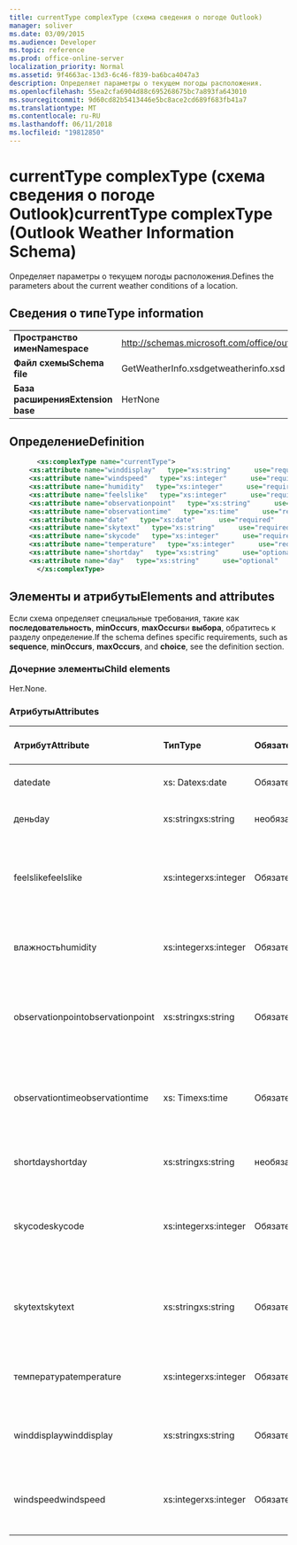 ```yaml
---
title: currentType complexType (схема сведения о погоде Outlook)
manager: soliver
ms.date: 03/09/2015
ms.audience: Developer
ms.topic: reference
ms.prod: office-online-server
localization_priority: Normal
ms.assetid: 9f4663ac-13d3-6c46-f839-ba6bca4047a3
description: Определяет параметры о текущем погоды расположения.
ms.openlocfilehash: 55ea2cfa6904d88c695268675bc7a893fa643010
ms.sourcegitcommit: 9d60cd82b5413446e5bc8ace2cd689f683fb41a7
ms.translationtype: MT
ms.contentlocale: ru-RU
ms.lasthandoff: 06/11/2018
ms.locfileid: "19812850"
---
```

# <a name="currenttype-complextype-outlook-weather-information-schema"></a><span data-ttu-id="29656-103">currentType complexType (схема сведения о погоде Outlook)</span><span class="sxs-lookup"><span data-stu-id="29656-103">currentType complexType (Outlook Weather Information Schema)</span></span>

<span data-ttu-id="29656-104">Определяет параметры о текущем погоды расположения.</span><span class="sxs-lookup"><span data-stu-id="29656-104">Defines the parameters about the current weather conditions of a location.</span></span>
  
## <a name="type-information"></a><span data-ttu-id="29656-105">Сведения о типе</span><span class="sxs-lookup"><span data-stu-id="29656-105">Type information</span></span>

|||
|:-----|:-----|
|<span data-ttu-id="29656-106">**Пространство имен**</span><span class="sxs-lookup"><span data-stu-id="29656-106">**Namespace**</span></span> <br/> |http://schemas.microsoft.com/office/outlook/15/getweatherinfo.xsd  <br/> |
|<span data-ttu-id="29656-107">**Файл схемы**</span><span class="sxs-lookup"><span data-stu-id="29656-107">**Schema file**</span></span> <br/> |<span data-ttu-id="29656-108">GetWeatherInfo.xsd</span><span class="sxs-lookup"><span data-stu-id="29656-108">getweatherinfo.xsd</span></span>  <br/> |
|<span data-ttu-id="29656-109">**База расширения**</span><span class="sxs-lookup"><span data-stu-id="29656-109">**Extension base**</span></span> <br/> |<span data-ttu-id="29656-110">Нет</span><span class="sxs-lookup"><span data-stu-id="29656-110">None</span></span>  <br/> |
   
## <a name="definition"></a><span data-ttu-id="29656-111">Определение</span><span class="sxs-lookup"><span data-stu-id="29656-111">Definition</span></span>

```XML
       <xs:complexType name="currentType">
     <xs:attribute name="winddisplay"   type="xs:string"      use="required"     />
     <xs:attribute name="windspeed"   type="xs:integer"      use="required"     />
     <xs:attribute name="humidity"   type="xs:integer"      use="required"     />
     <xs:attribute name="feelslike"   type="xs:integer"      use="required"     />
     <xs:attribute name="observationpoint"   type="xs:string"      use="required"     />
     <xs:attribute name="observationtime"   type="xs:time"      use="required"     />
     <xs:attribute name="date"   type="xs:date"      use="required"     />
     <xs:attribute name="skytext"   type="xs:string"      use="required"     />
     <xs:attribute name="skycode"   type="xs:integer"      use="required"     />
     <xs:attribute name="temperature"   type="xs:integer"      use="required"     />
     <xs:attribute name="shortday"   type="xs:string"      use="optional"     />
     <xs:attribute name="day"   type="xs:string"      use="optional"     />
       </xs:complexType>

```

## <a name="elements-and-attributes"></a><span data-ttu-id="29656-112">Элементы и атрибуты</span><span class="sxs-lookup"><span data-stu-id="29656-112">Elements and attributes</span></span>

<span data-ttu-id="29656-113">Если схема определяет специальные требования, такие как **последовательность**, **minOccurs**, **maxOccurs**и **выбора**, обратитесь к разделу определение.</span><span class="sxs-lookup"><span data-stu-id="29656-113">If the schema defines specific requirements, such as **sequence**, **minOccurs**, **maxOccurs**, and **choice**, see the definition section.</span></span> 
  
### <a name="child-elements"></a><span data-ttu-id="29656-114">Дочерние элементы</span><span class="sxs-lookup"><span data-stu-id="29656-114">Child elements</span></span>

<span data-ttu-id="29656-115">Нет.</span><span class="sxs-lookup"><span data-stu-id="29656-115">None.</span></span>
  
### <a name="attributes"></a><span data-ttu-id="29656-116">Атрибуты</span><span class="sxs-lookup"><span data-stu-id="29656-116">Attributes</span></span>

|<span data-ttu-id="29656-117">**Атрибут**</span><span class="sxs-lookup"><span data-stu-id="29656-117">**Attribute**</span></span>|<span data-ttu-id="29656-118">**Тип**</span><span class="sxs-lookup"><span data-stu-id="29656-118">**Type**</span></span>|<span data-ttu-id="29656-119">**Обязательное**</span><span class="sxs-lookup"><span data-stu-id="29656-119">**Required**</span></span>|<span data-ttu-id="29656-120">**Описание**</span><span class="sxs-lookup"><span data-stu-id="29656-120">**Description**</span></span>|<span data-ttu-id="29656-121">**Возможные значения**</span><span class="sxs-lookup"><span data-stu-id="29656-121">**Possible values**</span></span>|
|:-----|:-----|:-----|:-----|:-----|
|<span data-ttu-id="29656-122">date</span><span class="sxs-lookup"><span data-stu-id="29656-122">date</span></span>  <br/> |<span data-ttu-id="29656-123">xs: Date</span><span class="sxs-lookup"><span data-stu-id="29656-123">xs:date</span></span>  <br/> |<span data-ttu-id="29656-124">Обязательный</span><span class="sxs-lookup"><span data-stu-id="29656-124">required</span></span>  <br/> |<span data-ttu-id="29656-125">Задает текущую дату.</span><span class="sxs-lookup"><span data-stu-id="29656-125">Specifies today's date.</span></span>  <br/> |<span data-ttu-id="29656-126">Значения типа xs: Date</span><span class="sxs-lookup"><span data-stu-id="29656-126">A value of the type xs:date</span></span>  <br/> |
|<span data-ttu-id="29656-127">день</span><span class="sxs-lookup"><span data-stu-id="29656-127">day</span></span>  <br/> |<span data-ttu-id="29656-128">xs:string</span><span class="sxs-lookup"><span data-stu-id="29656-128">xs:string</span></span>  <br/> |<span data-ttu-id="29656-129">необязательный</span><span class="sxs-lookup"><span data-stu-id="29656-129">optional</span></span>  <br/> |<span data-ttu-id="29656-130">Задает день для прогноза.</span><span class="sxs-lookup"><span data-stu-id="29656-130">Specifies a day for the forecast.</span></span>  <br/> |<span data-ttu-id="29656-131">Значения типа xs: String</span><span class="sxs-lookup"><span data-stu-id="29656-131">A value of the type xs:string</span></span>  <br/> |
|<span data-ttu-id="29656-132">feelslike</span><span class="sxs-lookup"><span data-stu-id="29656-132">feelslike</span></span>  <br/> |<span data-ttu-id="29656-133">xs:integer</span><span class="sxs-lookup"><span data-stu-id="29656-133">xs:integer</span></span>  <br/> |<span data-ttu-id="29656-134">Обязательный</span><span class="sxs-lookup"><span data-stu-id="29656-134">required</span></span>  <br/> |<span data-ttu-id="29656-135">Указывает, как текущий прогноза погоды, в том числе как температуры.</span><span class="sxs-lookup"><span data-stu-id="29656-135">Specifies the temperature of how the current weather feels like.</span></span>  <br/> |<span data-ttu-id="29656-136">Значения типа xs: Integer</span><span class="sxs-lookup"><span data-stu-id="29656-136">A value of the type xs:integer</span></span>  <br/> |
|<span data-ttu-id="29656-137">влажность</span><span class="sxs-lookup"><span data-stu-id="29656-137">humidity</span></span>  <br/> |<span data-ttu-id="29656-138">xs:integer</span><span class="sxs-lookup"><span data-stu-id="29656-138">xs:integer</span></span>  <br/> |<span data-ttu-id="29656-139">Обязательный</span><span class="sxs-lookup"><span data-stu-id="29656-139">required</span></span>  <br/> |<span data-ttu-id="29656-140">Задает текущее значение числовых влажность.</span><span class="sxs-lookup"><span data-stu-id="29656-140">Specifies the current numerical humidity value.</span></span>  <br/> |<span data-ttu-id="29656-141">Значения типа xs: Integer</span><span class="sxs-lookup"><span data-stu-id="29656-141">A value of the type xs:integer</span></span>  <br/> |
|<span data-ttu-id="29656-142">observationpoint</span><span class="sxs-lookup"><span data-stu-id="29656-142">observationpoint</span></span>  <br/> |<span data-ttu-id="29656-143">xs:string</span><span class="sxs-lookup"><span data-stu-id="29656-143">xs:string</span></span>  <br/> |<span data-ttu-id="29656-144">Обязательный</span><span class="sxs-lookup"><span data-stu-id="29656-144">required</span></span>  <br/> |<span data-ttu-id="29656-145">Указывает, где наблюдается из текущей информации о погоде.</span><span class="sxs-lookup"><span data-stu-id="29656-145">Specifies where the current weather information is observed from.</span></span>  <br/> |<span data-ttu-id="29656-146">Значения типа xs: String</span><span class="sxs-lookup"><span data-stu-id="29656-146">A value of the type xs:string</span></span>  <br/> |
|<span data-ttu-id="29656-147">observationtime</span><span class="sxs-lookup"><span data-stu-id="29656-147">observationtime</span></span>  <br/> |<span data-ttu-id="29656-148">xs: Time</span><span class="sxs-lookup"><span data-stu-id="29656-148">xs:time</span></span>  <br/> |<span data-ttu-id="29656-149">Обязательный</span><span class="sxs-lookup"><span data-stu-id="29656-149">required</span></span>  <br/> |<span data-ttu-id="29656-150">Указывает, когда наблюдаемое текущей информации о погоде в.</span><span class="sxs-lookup"><span data-stu-id="29656-150">Specifies when the current weather information is observed at.</span></span>  <br/> |<span data-ttu-id="29656-151">Значения типа xs: Time</span><span class="sxs-lookup"><span data-stu-id="29656-151">A value of the type xs:time</span></span>  <br/> |
|<span data-ttu-id="29656-152">shortday</span><span class="sxs-lookup"><span data-stu-id="29656-152">shortday</span></span>  <br/> |<span data-ttu-id="29656-153">xs:string</span><span class="sxs-lookup"><span data-stu-id="29656-153">xs:string</span></span>  <br/> |<span data-ttu-id="29656-154">необязательный</span><span class="sxs-lookup"><span data-stu-id="29656-154">optional</span></span>  <br/> |<span data-ttu-id="29656-155">Задает день сокращенную форму.</span><span class="sxs-lookup"><span data-stu-id="29656-155">Specifies a day in abbreviated form.</span></span>  <br/> |<span data-ttu-id="29656-156">Значения типа xs: String</span><span class="sxs-lookup"><span data-stu-id="29656-156">A value of the type xs:string</span></span>  <br/> |
|<span data-ttu-id="29656-157">skycode</span><span class="sxs-lookup"><span data-stu-id="29656-157">skycode</span></span>  <br/> |<span data-ttu-id="29656-158">xs:integer</span><span class="sxs-lookup"><span data-stu-id="29656-158">xs:integer</span></span>  <br/> |<span data-ttu-id="29656-159">Обязательный</span><span class="sxs-lookup"><span data-stu-id="29656-159">required</span></span>  <br/> |<span data-ttu-id="29656-160">Указывает целочисленный код для текущей погоды.</span><span class="sxs-lookup"><span data-stu-id="29656-160">Specifies an integer code for the current weather conditions.</span></span>  <br/> |<span data-ttu-id="29656-161">Значения типа xs: Integer</span><span class="sxs-lookup"><span data-stu-id="29656-161">A value of the type xs:integer</span></span>  <br/> |
|<span data-ttu-id="29656-162">skytext</span><span class="sxs-lookup"><span data-stu-id="29656-162">skytext</span></span>  <br/> |<span data-ttu-id="29656-163">xs:string</span><span class="sxs-lookup"><span data-stu-id="29656-163">xs:string</span></span>  <br/> |<span data-ttu-id="29656-164">Обязательный</span><span class="sxs-lookup"><span data-stu-id="29656-164">required</span></span>  <br/> |<span data-ttu-id="29656-165">Задает один или два слова, описывающие сводки погоды.</span><span class="sxs-lookup"><span data-stu-id="29656-165">Specifies one to two words describing current weather conditions.</span></span>  <br/> |<span data-ttu-id="29656-166">Значения типа xs: String</span><span class="sxs-lookup"><span data-stu-id="29656-166">A value of the type xs:string</span></span>  <br/> |
|<span data-ttu-id="29656-167">температура</span><span class="sxs-lookup"><span data-stu-id="29656-167">temperature</span></span>  <br/> |<span data-ttu-id="29656-168">xs:integer</span><span class="sxs-lookup"><span data-stu-id="29656-168">xs:integer</span></span>  <br/> |<span data-ttu-id="29656-169">Обязательный</span><span class="sxs-lookup"><span data-stu-id="29656-169">required</span></span>  <br/> |<span data-ttu-id="29656-170">Задает текущую температуру расположения.</span><span class="sxs-lookup"><span data-stu-id="29656-170">Specifies the current temperature of the location.</span></span>  <br/> |<span data-ttu-id="29656-171">Значения типа xs: Integer</span><span class="sxs-lookup"><span data-stu-id="29656-171">A value of the type xs:integer</span></span>  <br/> |
|<span data-ttu-id="29656-172">winddisplay</span><span class="sxs-lookup"><span data-stu-id="29656-172">winddisplay</span></span>  <br/> |<span data-ttu-id="29656-173">xs:string</span><span class="sxs-lookup"><span data-stu-id="29656-173">xs:string</span></span>  <br/> |<span data-ttu-id="29656-174">Обязательный</span><span class="sxs-lookup"><span data-stu-id="29656-174">required</span></span>  <br/> |<span data-ttu-id="29656-175">Строка, описывающая текущие условия устройство.</span><span class="sxs-lookup"><span data-stu-id="29656-175">A string that describes the current wind conditions.</span></span>  <br/> |<span data-ttu-id="29656-176">Значения типа xs: String</span><span class="sxs-lookup"><span data-stu-id="29656-176">A value of the type xs:string</span></span>  <br/> |
|<span data-ttu-id="29656-177">windspeed</span><span class="sxs-lookup"><span data-stu-id="29656-177">windspeed</span></span>  <br/> |<span data-ttu-id="29656-178">xs:integer</span><span class="sxs-lookup"><span data-stu-id="29656-178">xs:integer</span></span>  <br/> |<span data-ttu-id="29656-179">Обязательный</span><span class="sxs-lookup"><span data-stu-id="29656-179">required</span></span>  <br/> |<span data-ttu-id="29656-180">Задает текущее значение скорости числовых устройство.</span><span class="sxs-lookup"><span data-stu-id="29656-180">Specifies the current numerical wind speed value.</span></span>  <br/> |<span data-ttu-id="29656-181">Значения типа xs: Integer</span><span class="sxs-lookup"><span data-stu-id="29656-181">A value of the type xs:integer</span></span>  <br/> |
   

